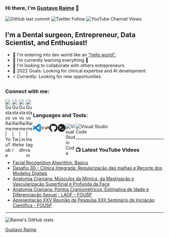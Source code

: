 ### Hi there, I'm [Gustavo Raime](https://gu-raime.github.io/) 👋

![GitHub last commit](https://img.shields.io/github/last-commit/gu-raime/Dental-Informatics?color=r&label=Last%20Commit&logo=github&logoColor=black)
![Twitter Follow](https://img.shields.io/twitter/follow/gustavo_raime?label=Twitter&style=social)
![YouTube Channel Views](https://img.shields.io/youtube/channel/views/UCeMO0Hv5addN-5RzUqyzgQg?style=social) 

## I'm a Dental surgeon, Entrepreneur, Data Scientist, and Enthusiast!

- 🔭 I'm entering into dev world like an ["hello world".](https://github.com/facebookresearch/pytorch3d)
- 🌱 I’m currently learning everything 🤣
- 👯 I'm looking to collaborate with others entrepreneurs
- 🥅 2022 Goals: Looking for clinical expertise and AI development
- ⚡ Currently: Looking for new opportunities

### Connect with me:


[<img align="left" alt="Gustavo Raime | YouTube" width="22px" src="https://cdn.jsdelivr.net/npm/simple-icons@v3/icons/youtube.svg" />][youtube]
[<img align="left" alt="Gustavo Raime | Twitter" width="22px" src="https://cdn.jsdelivr.net/npm/simple-icons@v3/icons/twitter.svg" />][twitter]
[<img align="left" alt="Gustavo Raime | LinkedIn" width="22px" src="https://cdn.jsdelivr.net/npm/simple-icons@v3/icons/linkedin.svg" />][linkedin]
[<img align="left" alt="Gustavo Raime | Instagram" width="22px" src="https://cdn.jsdelivr.net/npm/simple-icons@v3/icons/instagram.svg" />][instagram]

<br />

### Languages and Tools:

<img align="left" alt="Visual Studio Code" width="26px" src="https://raw.githubusercontent.com/github/explore/80688e429a7d4ef2fca1e82350fe8e3517d3494d/topics/visual-studio-code/visual-studio-code.png" />

<img align="left" alt="Git" width="26px" src="https://raw.githubusercontent.com/github/explore/80688e429a7d4ef2fca1e82350fe8e3517d3494d/topics/git/git.png" /> 

<img align="left" alt="GitHub" width="26px" src="https://raw.githubusercontent.com/github/explore/78df643247d429f6cc873026c0622819ad797942/topics/github/github.png" />

<img align="left" alt="Terminal" width="26px" src="https://raw.githubusercontent.com/github/explore/80688e429a7d4ef2fca1e82350fe8e3517d3494d/topics/terminal/terminal.png" />

<img align="left" alt="Visual Studio Code" width="32px" src="https://www.vectorlogo.zone/logos/gitkraken/gitkraken-icon.svg" /> 

<img align="left" alt="Visual Studio Code" width="106px" src="https://www.python.org/static/community_logos/python-logo-inkscape.svg" />
<br />
<br />

---

### 📺 Latest YouTube Videos

<!-- YOUTUBE:START -->
- [Facial Recognition Algorithm: Basics](https://www.youtube.com/watch?v=NpebGV_nDRw)
- [Desafio 3D - Clínica Integrada: Regularização das malhas e Recorte dos Modelos Digitais](https://www.youtube.com/watch?v=AaOSy_N6I6U)
- [Anatomia Craniana: Músculos da Mímica, da Mastigação e Vascularização Superficial e Profunda da Face](https://www.youtube.com/watch?v=aIsEIvJ37ig)
- [Anatomia Craniana: Pontos Craniométricos, Estimativa de Idade e Diferenciação Sexual - LAOF - FOUSP](https://www.youtube.com/watch?v=MYu9dnMooxM)
- [Apresentação XXV Reunião de Pesquisa XXII Seminário de Iniciação Científica - FOUSP](https://www.youtube.com/watch?v=mTkLtrePmRs)
<!-- YOUTUBE:END -->

---
![Raime's GitHub stats](https://github-readme-stats.vercel.app/api?username=gu-raime&count_private=true)

[website]: https://codeSTACKr.com
[course]: http://vsCodeHero.com
[twitter]: https://twitter.com/gustavo_raime
[youtube]: https://www.youtube.com/channel/UCeMO0Hv5addN-5RzUqyzgQg
[instagram]: https://www.instagram.com/grhaime
[linkedin]: https://www.linkedin.com/in/gustavo-raime-health-innovation/

<div class="badge-base LI-profile-badge" data-locale="pt_BR" data-size="medium" data-theme="dark" data-type="VERTICAL" data-vanity="gustavo-raime-health-innovation" data-version="v1"><a class="badge-base__link LI-simple-link" href="https://br.linkedin.com/in/gustavo-raime-health-innovation/pt-br?trk=profile-badge">Gustavo Raime</a></div>
              
